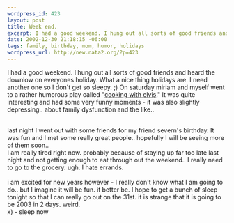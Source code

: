 ```yaml
--- 
wordpress_id: 423
layout: post
title: Week end.
excerpt: I had a good weekend. I hung out all sorts of good friends and heard the downlow on everyones holiday. What a nice thing holidays are. I need another one so I don't get so sleepy. ;) On saturday miriam and myself went to a rather humorous play called "cooking with elvis." It was quite interesting and had some very funny moments - it was also slightly depres...
date: 2002-12-30 21:18:15 -06:00
tags: family, birthday, mom, humor, holidays
wordpress_url: http://new.nata2.org/?p=423
---
```

I had a good weekend. I hung out all sorts of good friends and heard the downlow on everyones holiday. What a nice thing holidays are. I need another one so I don't get so sleepy. ;) On saturday miriam and myself went to a rather humorous play called "<a href="http://elviswebsite.com/">cooking with elvis</a>." It was quite interesting and had some very funny moments - it was also slightly depressing.. about family dysfunction and the like.. 

<br/>last night I went out with some friends for my friend severn's birthday. It was fun and I met some really great people.. hopefully I will be seeing more of them soon.. <br/>I am really tired right now. probably because of staying up far too late last night and not getting enough to eat through out the weekend.. I really need to go to the grocery. ugh. I hate errands. <br/><br/>
i am excited for new years however - I really don't know what I am going to do.. but I imagine it will be fun. it better be. I hope to get  a bunch of sleep tonight so that I can really go out on the 31st. it is strange that it is going to be 2003 in 2 days. weird.
<br/>x) - sleep now
